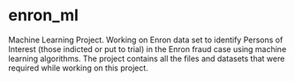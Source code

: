 # enron_ml
Machine Learning Project. Working on Enron data set to identify Persons of Interest (those indicted or put to trial) in the Enron fraud case using machine learning algorithms. The project contains all the files and datasets that were required while working on this project.
